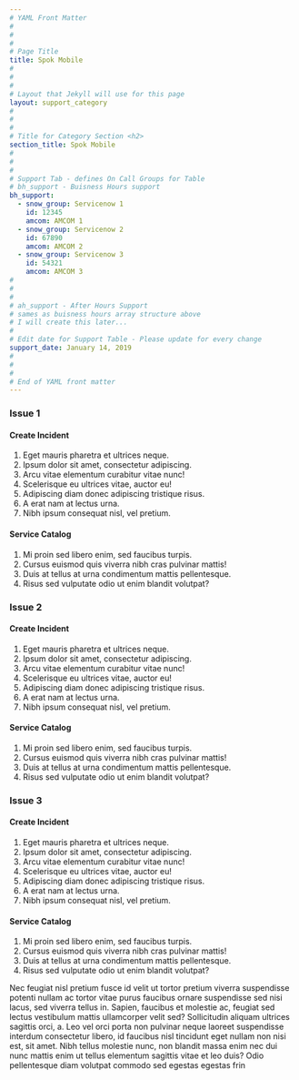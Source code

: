```yaml
---
# YAML Front Matter
#
#
#
# Page Title
title: Spok Mobile
#
#
#
# Layout that Jekyll will use for this page
layout: support_category
#
#
#
# Title for Category Section <h2>
section_title: Spok Mobile
#
#
#
# Support Tab - defines On Call Groups for Table
# bh_support - Buisness Hours support
bh_support:
  - snow_group: Servicenow 1
    id: 12345
    amcom: AMCOM 1
  - snow_group: Servicenow 2
    id: 67890
    amcom: AMCOM 2
  - snow_group: Servicenow 3
    id: 54321
    amcom: AMCOM 3
#
#
#
# ah_support - After Hours Support
# sames as buisness hours array structure above
# I will create this later...
#
# Edit date for Support Table - Please update for every change
support_date: January 14, 2019
#
#
#
# End of YAML front matter
---
```


### Issue 1
#### Create Incident
1. Eget mauris pharetra et ultrices neque.
2. Ipsum dolor sit amet, consectetur adipiscing.
3. Arcu vitae elementum curabitur vitae nunc!
4. Scelerisque eu ultrices vitae, auctor eu!
5. Adipiscing diam donec adipiscing tristique risus.
6. A erat nam at lectus urna.
7. Nibh ipsum consequat nisl, vel pretium.

#### Service Catalog
1. Mi proin sed libero enim, sed faucibus turpis.
2. Cursus euismod quis viverra nibh cras pulvinar mattis!
3. Duis at tellus at urna condimentum mattis pellentesque.
4. Risus sed vulputate odio ut enim blandit volutpat?

### Issue 2
#### Create Incident
1. Eget mauris pharetra et ultrices neque.
2. Ipsum dolor sit amet, consectetur adipiscing.
3. Arcu vitae elementum curabitur vitae nunc!
4. Scelerisque eu ultrices vitae, auctor eu!
5. Adipiscing diam donec adipiscing tristique risus.
6. A erat nam at lectus urna.
7. Nibh ipsum consequat nisl, vel pretium.

#### Service Catalog
1. Mi proin sed libero enim, sed faucibus turpis.
2. Cursus euismod quis viverra nibh cras pulvinar mattis!
3. Duis at tellus at urna condimentum mattis pellentesque.
4. Risus sed vulputate odio ut enim blandit volutpat?

### Issue 3
#### Create Incident
1. Eget mauris pharetra et ultrices neque.
2. Ipsum dolor sit amet, consectetur adipiscing.
3. Arcu vitae elementum curabitur vitae nunc!
4. Scelerisque eu ultrices vitae, auctor eu!
5. Adipiscing diam donec adipiscing tristique risus.
6. A erat nam at lectus urna.
7. Nibh ipsum consequat nisl, vel pretium.

#### Service Catalog
1. Mi proin sed libero enim, sed faucibus turpis.
2. Cursus euismod quis viverra nibh cras pulvinar mattis!
3. Duis at tellus at urna condimentum mattis pellentesque.
4. Risus sed vulputate odio ut enim blandit volutpat?

Nec feugiat nisl pretium fusce id velit ut tortor pretium viverra suspendisse potenti nullam ac tortor vitae purus faucibus ornare suspendisse sed nisi lacus, sed viverra tellus in. Sapien, faucibus et molestie ac, feugiat sed lectus vestibulum mattis ullamcorper velit sed? Sollicitudin aliquam ultrices sagittis orci, a. Leo vel orci porta non pulvinar neque laoreet suspendisse interdum consectetur libero, id faucibus nisl tincidunt eget nullam non nisi est, sit amet. Nibh tellus molestie nunc, non blandit massa enim nec dui nunc mattis enim ut tellus elementum sagittis vitae et leo duis? Odio pellentesque diam volutpat commodo sed egestas egestas frin

